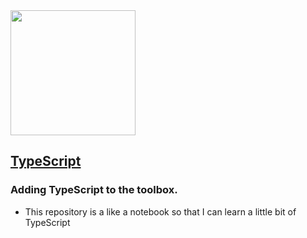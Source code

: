 <img src="https://cdn.thenewstack.io/media/2022/01/10b88c68-typescript-logo-1024x576.png" width=200>

## [TypeScript](https://www.typescriptlang.org)

### Adding TypeScript to the toolbox.

- This repository is a like a notebook so that I can learn a little bit of TypeScript
